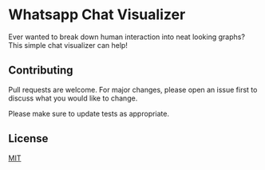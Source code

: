 # Whatsapp Chat Visualizer

Ever wanted to break down human interaction into neat looking graphs? This simple chat visualizer can help!



## Contributing
Pull requests are welcome. For major changes, please open an issue first to discuss what you would like to change.

Please make sure to update tests as appropriate.

## License
[MIT](https://choosealicense.com/licenses/mit/)
